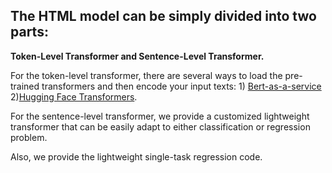 ## The HTML model can be simply divided into two parts:
**Token-Level Transformer and Sentence-Level Transformer.**

For the token-level transformer, there are several ways to load the pre-trained transformers and then encode your input texts: 1) [Bert-as-a-service](https://github.com/hanxiao/bert-as-service) 2)[Hugging Face Transformers](https://github.com/huggingface/transformers).

For the sentence-level transformer, we provide a customized lightweight transformer that can be easily adapt to either classification or regression problem.

Also, we provide the lightweight single-task regression code.

